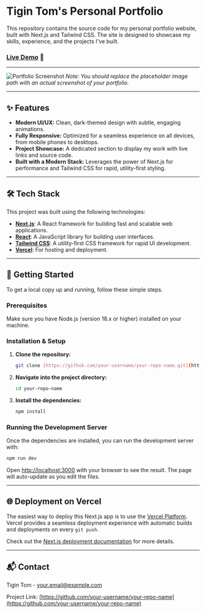 # Tigin Tom's Personal Portfolio

This repository contains the source code for my personal portfolio website, built with Next.js and Tailwind CSS. The site is designed to showcase my skills, experience, and the projects I've built.

### [Live Demo](https://my-portfolio-liard-five-14.vercel.app/) 🚀

***

![Portfolio Screenshot](./public/screenshot.png)
*Note: You should replace the placeholder image path with an actual screenshot of your portfolio.*

***

## ✨ Features

* **Modern UI/UX:** Clean, dark-themed design with subtle, engaging animations.
* **Fully Responsive:** Optimized for a seamless experience on all devices, from mobile phones to desktops.
* **Project Showcase:** A dedicated section to display my work with live links and source code.
* **Built with a Modern Stack:** Leverages the power of Next.js for performance and Tailwind CSS for rapid, utility-first styling.

***

## 🛠️ Tech Stack

This project was built using the following technologies:

* **[Next.js](https://nextjs.org/)**: A React framework for building fast and scalable web applications.
* **[React](https://reactjs.org/)**: A JavaScript library for building user interfaces.
* **[Tailwind CSS](https://tailwindcss.com/)**: A utility-first CSS framework for rapid UI development.
* **[Vercel](https://vercel.com/)**: For hosting and deployment.

***

## 🚀 Getting Started

To get a local copy up and running, follow these simple steps.

### Prerequisites

Make sure you have Node.js (version 18.x or higher) installed on your machine.

### Installation & Setup

1.  **Clone the repository:**
    ```bash
    git clone [https://github.com/your-username/your-repo-name.git](https://github.com/your-username/your-repo-name.git)
    ```
2.  **Navigate into the project directory:**
    ```bash
    cd your-repo-name
    ```
3.  **Install the dependencies:**
    ```bash
    npm install
    ```

### Running the Development Server

Once the dependencies are installed, you can run the development server with:

```bash
npm run dev
```

Open [http://localhost:3000](http://localhost:3000) with your browser to see the result. The page will auto-update as you edit the files.

***

## 🌐 Deployment on Vercel

The easiest way to deploy this Next.js app is to use the [Vercel Platform](https://vercel.com/new). Vercel provides a seamless deployment experience with automatic builds and deployments on every `git push`.

Check out the [Next.js deployment documentation](https://nextjs.org/docs/app/building-your-application/deploying) for more details.

***

## 📬 Contact

Tigin Tom - [your.email@example.com](mailto:your.email@example.com)

Project Link: [https://github.com/your-username/your-repo-name](https://github.com/your-username/your-repo-name)